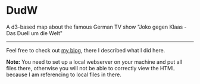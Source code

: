 # DudW
A d3-based map about the famous German TV show "Joko gegen Klaas - Das Duell um die Welt"
***
Feel free to check out [my blog](bellack.me/dudw), there I described what I did here.

**Note:**
You need to set up a local webserver on your machine and put all files there, otherwise you will not be able to correctly view the HTML because I am referencing to local files in there.
